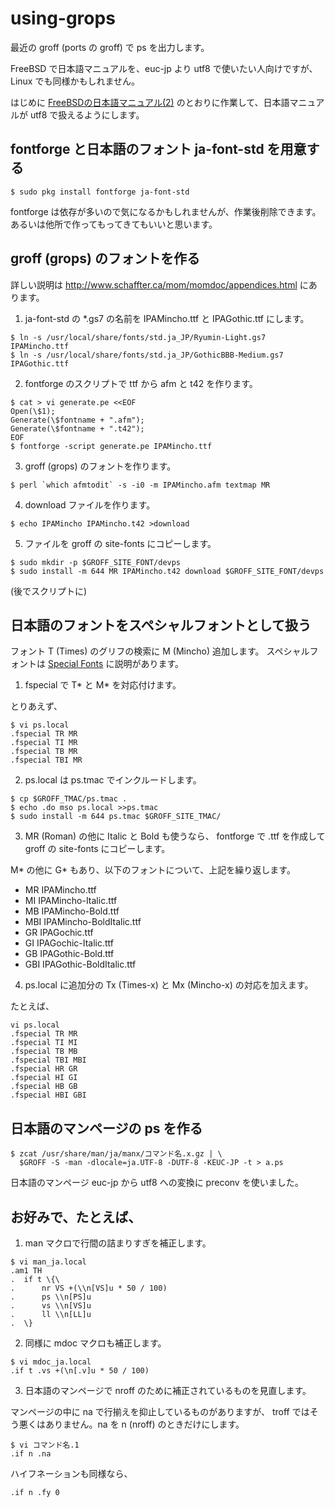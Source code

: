 # using-grops

最近の groff (ports の groff) で ps を出力します。

FreeBSD で日本語マニュアルを、euc-jp より utf8 で使いたい人向けですが、
Linux でも同様かもしれません。

はじめに
[FreeBSDの日本語マニュアル(2)](https://qiita.com/false-git@github/items/d1eb2f680801a1a75edb)
のとおりに作業して、日本語マニュアルが utf8 で扱えるようにします。

## fontforge と日本語のフォント ja-font-std を用意する

```
$ sudo pkg install fontforge ja-font-std
```

fontforge は依存が多いので気になるかもしれませんが、作業後削除できます。
あるいは他所で作ってもってきてもいいと思います。

## groff (grops) のフォントを作る

詳しい説明は http://www.schaffter.ca/mom/momdoc/appendices.html にあります。

1. ja-font-std の *.gs7 の名前を IPAMincho.ttf と IPAGothic.ttf にします。

```
$ ln -s /usr/local/share/fonts/std.ja_JP/Ryumin-Light.gs7 IPAMincho.ttf
$ ln -s /usr/local/share/fonts/std.ja_JP/GothicBBB-Medium.gs7 IPAGothic.ttf
```

2. fontforge のスクリプトで ttf から afm と t42 を作ります。

```
$ cat > vi generate.pe <<EOF
Open(\$1);
Generate(\$fontname + ".afm");
Generate(\$fontname + ".t42");
EOF
$ fontforge -script generate.pe IPAMincho.ttf
```

3. groff (grops) のフォントを作ります。

```
$ perl `which afmtodit` -s -i0 -m IPAMincho.afm textmap MR
```

4. download ファイルを作ります。

```
$ echo IPAMincho IPAMincho.t42 >download
```

5. ファイルを groff の site-fonts にコピーします。

```
$ sudo mkdir -p $GROFF_SITE_FONT/devps
$ sudo install -m 644 MR IPAMincho.t42 download $GROFF_SITE_FONT/devps
```

(後でスクリプトに)

## 日本語のフォントをスペシャルフォントとして扱う

フォント T (Times) のグリフの検索に M (Mincho) 追加します。
スペシャルフォントは
[Special Fonts](https://www.gnu.org/software/groff/manual/html_node/Special-Fonts.html)
に説明があります。

1. fspecial で T* と M* を対応付けます。

とりあえず、

```
$ vi ps.local
.fspecial TR MR
.fspecial TI MR
.fspecial TB MR
.fspecial TBI MR
```

2. ps.local は ps.tmac でインクルードします。

```
$ cp $GROFF_TMAC/ps.tmac .
$ echo .do mso ps.local >>ps.tmac
$ sudo install -m 644 ps.tmac $GROFF_SITE_TMAC/
```

3. MR (Roman) の他に Italic と Bold も使うなら、
fontforge で .ttf を作成して groff の site-fonts にコピーします。

M* の他に G* もあり、以下のフォントについて、上記を繰り返します。

* MR IPAMincho.ttf
* MI IPAMincho-Italic.ttf
* MB IPAMincho-Bold.ttf
* MBI IPAMincho-BoldItalic.ttf
* GR IPAGochic.ttf
* GI IPAGochic-Italic.ttf
* GB IPAGothic-Bold.ttf
* GBI IPAGothic-BoldItalic.ttf

4. ps.local に追加分の Tx (Times-x) と Mx (Mincho-x) の対応を加えます。

たとえば、

```
vi ps.local
.fspecial TR MR
.fspecial TI MI
.fspecial TB MB
.fspecial TBI MBI
.fspecial HR GR
.fspecial HI GI
.fspecial HB GB
.fspecial HBI GBI
```

## 日本語のマンページの ps を作る

```
$ zcat /usr/share/man/ja/manx/コマンド名.x.gz | \
  $GROFF -S -man -dlocale=ja.UTF-8 -DUTF-8 -KEUC-JP -t > a.ps
```

日本語のマンページ euc-jp から utf8 への変換に preconv を使いました。


## お好みで、たとえば、

1. man マクロで行間の詰まりすぎを補正します。

```
$ vi man_ja.local
.am1 TH
.  if t \{\
.      nr VS +(\\n[VS]u * 50 / 100)
.      ps \\n[PS]u
.      vs \\n[VS]u
.      ll \\n[LL]u
.  \}
```

2. 同様に mdoc マクロも補正します。

```
$ vi mdoc_ja.local
.if t .vs +(\n[.v]u * 50 / 100)
```

3. 日本語のマンページで nroff のために補正されているものを見直します。

マンページの中に na で行揃えを抑止しているものがありますが、
troff ではそう悪くはありません。na を n (nroff) のときだけにします。

```
$ vi コマンド名.1
.if n .na
```

ハイフネーションも同様なら、

```
.if n .fy 0
```
